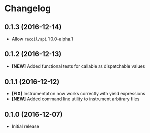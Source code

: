 # Changelog

## 0.1.3 (2016-12-14)

- Allow `recoil/api` 1.0.0-alpha.1

## 0.1.2 (2016-12-13)

- **[NEW]** Added functional tests for callable as dispatchable values

## 0.1.1 (2016-12-12)

- **[FIX]** Instrumentation now works correctly with yield expressions
- **[NEW]** Added command line utility to instrument arbitrary files

## 0.1.0 (2016-12-07)

- Initial release
